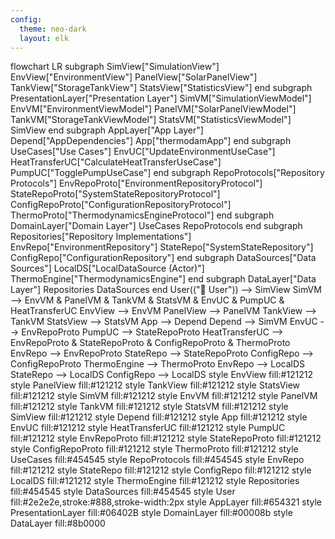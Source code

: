 ```yaml
---
config:
  theme: neo-dark
  layout: elk
---
```

flowchart LR
 subgraph SimView["SimulationView"]
        EnvView["EnvironmentView"]
        PanelView["SolarPanelView"]
        TankView["StorageTankView"]
        StatsView["StatisticsView"]
  end
 subgraph PresentationLayer["Presentation Layer"]
        SimVM["SimulationViewModel"]
        EnvVM["EnvironmentViewModel"]
        PanelVM["SolarPanelViewModel"]
        TankVM["StorageTankViewModel"]
        StatsVM["StatisticsViewModel"]
        SimView
  end
 subgraph AppLayer["App Layer"]
        Depend["AppDependencies"]
        App["thermodamApp"]
  end
 subgraph UseCases["Use Cases"]
        EnvUC["UpdateEnvironmentUseCase"]
        HeatTransferUC["CalculateHeatTransferUseCase"]
        PumpUC["TogglePumpUseCase"]
  end
 subgraph RepoProtocols["Repository Protocols"]
        EnvRepoProto["EnvironmentRepositoryProtocol"]
        StateRepoProto["SystemStateRepositoryProtocol"]
        ConfigRepoProto["ConfigurationRepositoryProtocol"]
        ThermoProto["ThermodynamicsEngineProtocol"]
  end
 subgraph DomainLayer["Domain Layer"]
        UseCases
        RepoProtocols
  end
 subgraph Repositories["Repository Implementations"]
        EnvRepo["EnvironmentRepository"]
        StateRepo["SystemStateRepository"]
        ConfigRepo["ConfigurationRepository"]
  end
 subgraph DataSources["Data Sources"]
        LocalDS["LocalDataSource (Actor)"]
        ThermoEngine["ThermodynamicsEngine"]
  end
 subgraph DataLayer["Data Layer"]
        Repositories
        DataSources
  end
    User(("👤 User")) --> SimView
    SimVM --> EnvVM & PanelVM & TankVM & StatsVM & EnvUC & PumpUC & HeatTransferUC
    EnvView --> EnvVM
    PanelView --> PanelVM
    TankView --> TankVM
    StatsView --> StatsVM
    App --> Depend
    Depend --> SimVM
    EnvUC --> EnvRepoProto
    PumpUC --> StateRepoProto
    HeatTransferUC --> EnvRepoProto & StateRepoProto & ConfigRepoProto & ThermoProto
    EnvRepo --> EnvRepoProto
    StateRepo --> StateRepoProto
    ConfigRepo --> ConfigRepoProto
    ThermoEngine --> ThermoProto
    EnvRepo --> LocalDS
    StateRepo --> LocalDS
    ConfigRepo --> LocalDS
    style EnvView fill:#121212
    style PanelView fill:#121212
    style TankView fill:#121212
    style StatsView fill:#121212
    style SimVM fill:#121212
    style EnvVM fill:#121212
    style PanelVM fill:#121212
    style TankVM fill:#121212
    style StatsVM fill:#121212
    style SimView fill:#121212
    style Depend fill:#121212
    style App fill:#121212
    style EnvUC fill:#121212
    style HeatTransferUC fill:#121212
    style PumpUC fill:#121212
    style EnvRepoProto fill:#121212
    style StateRepoProto fill:#121212
    style ConfigRepoProto fill:#121212
    style ThermoProto fill:#121212
    style UseCases fill:#454545
    style RepoProtocols fill:#454545
    style EnvRepo fill:#121212
    style StateRepo fill:#121212
    style ConfigRepo fill:#121212
    style LocalDS fill:#121212
    style ThermoEngine fill:#121212
    style Repositories fill:#454545
    style DataSources fill:#454545
    style User fill:#2e2e2e,stroke:#888,stroke-width:2px
    style AppLayer fill:#654321
    style PresentationLayer fill:#06402B
    style DomainLayer fill:#00008b
    style DataLayer fill:#8b0000
